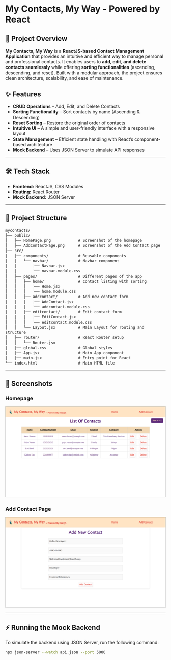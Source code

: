 # My Contacts, My Way - Powered by React  

## 📌 Project Overview  
**My Contacts, My Way** is a **ReactJS-based Contact Management Application** that provides an intuitive and efficient way to manage personal and professional contacts. It enables users to **add, edit, and delete contacts seamlessly** while offering **sorting functionalities** (ascending, descending, and reset). Built with a modular approach, the project ensures clean architecture, scalability, and ease of maintenance.  

## ✨ Features  
- **CRUD Operations** – Add, Edit, and Delete Contacts  
- **Sorting Functionality** – Sort contacts by name (Ascending & Descending)  
- **Reset Sorting** – Restore the original order of contacts  
- **Intuitive UI** – A simple and user-friendly interface with a responsive layout  
- **State Management** – Efficient state handling with React’s component-based architecture  
- **Mock Backend** – Uses JSON Server to simulate API responses  

---

## 🛠 Tech Stack  
- **Frontend:** ReactJS, CSS Modules  
- **Routing:** React Router  
- **Mock Backend:** JSON Server  

---

## 📂 Project Structure  
```plaintext
mycontacts/
├── public/
│   ├── HomePage.png            # Screenshot of the homepage
│   ├── AddContactPage.png      # Screenshot of the Add Contact page
├── src/
│   ├── components/             # Reusable components
│   │   └── navbar/             # Navbar component
│   │       ├── Navbar.jsx
│   │       └── navbar.module.css
│   ├── pages/                  # Different pages of the app
│   │   ├── home/               # Contact listing with sorting
│   │   │   ├── Home.jsx
│   │   │   └── home.module.css
│   │   ├── addcontact/         # Add new contact form
│   │   │   ├── AddContact.jsx
│   │   │   └── addcontact.module.css
│   │   ├── editcontact/        # Edit contact form
│   │   │   ├── EditContact.jsx
│   │   │   └── editcontact.module.css
│   │   └── Layout.jsx          # Main Layout for routing and structure
│   ├── router/                 # React Router setup
│   │   └── Router.jsx
│   ├── global.css              # Global styles
│   ├── App.jsx                 # Main App component
│   ├── main.jsx                # Entry point for React
└── index.html                  # Main HTML file
```  

---

## 📸 Screenshots  
### **Homepage**  
![Homepage](public/HomePage.png)  

### **Add Contact Page**  
![Add Contact](public/AddContactPage.png)  

---

## ⚡ Running the Mock Backend  
To simulate the backend using JSON Server, run the following command:  
```bash
npx json-server --watch api.json --port 5000
```
